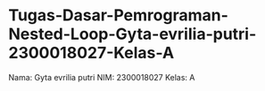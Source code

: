 # Tugas-Dasar-Pemrograman-Nested-Loop-Gyta-evrilia-putri-2300018027-Kelas-A
Nama: Gyta evrilia putri NIM: 2300018027 Kelas: A
